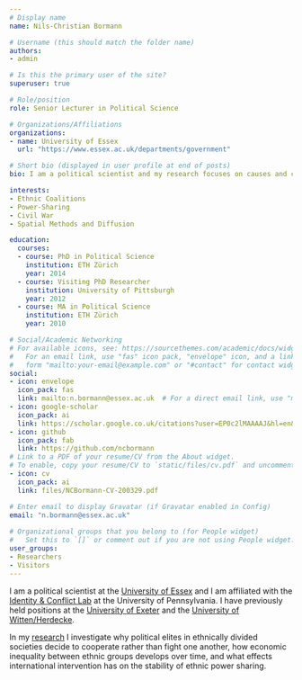 ```yaml
---
# Display name
name: Nils-Christian Bormann

# Username (this should match the folder name)
authors:
- admin

# Is this the primary user of the site?
superuser: true

# Role/position
role: Senior Lecturer in Political Science

# Organizations/Affiliations
organizations:
- name: University of Essex
  url: "https://www.essex.ac.uk/departments/government"

# Short bio (displayed in user profile at end of posts)
bio: I am a political scientist and my research focuses on causes and consequences of ethnic power sharing and civil wars.

interests:
- Ethnic Coalitions
- Power-Sharing
- Civil War
- Spatial Methods and Diffusion

education:
  courses:
  - course: PhD in Political Science
    institution: ETH Zürich
    year: 2014
  - course: Visiting PhD Researcher
    institution: University of Pittsburgh
    year: 2012
  - course: MA in Political Science
    institution: ETH Zürich
    year: 2010

# Social/Academic Networking
# For available icons, see: https://sourcethemes.com/academic/docs/widgets/#icons
#   For an email link, use "fas" icon pack, "envelope" icon, and a link in the
#   form "mailto:your-email@example.com" or "#contact" for contact widget.
social:
- icon: envelope
  icon_pack: fas
  link: mailto:n.bormann@essex.ac.uk  # For a direct email link, use "mailto:test@example.org".
- icon: google-scholar
  icon_pack: ai
  link: https://scholar.google.co.uk/citations?user=EP0c2lMAAAAJ&hl=en&oi=ao
- icon: github
  icon_pack: fab
  link: https://github.com/ncbormann
# Link to a PDF of your resume/CV from the About widget.
# To enable, copy your resume/CV to `static/files/cv.pdf` and uncomment the lines below.  
- icon: cv
  icon_pack: ai
  link: files/NCBormann-CV-200329.pdf

# Enter email to display Gravatar (if Gravatar enabled in Config)
email: "n.bormann@essex.ac.uk"
  
# Organizational groups that you belong to (for People widget)
#   Set this to `[]` or comment out if you are not using People widget.  
user_groups:
- Researchers
- Visitors
---
```


I am a political scientist at the [University of Essex](https://www.essex.ac.uk/departments/government) and I am affiliated with the [Identity & Conflict Lab](https://web.sas.upenn.edu/pic-lab/) at the University of Pennsylvania. I have previously held positions at the [University of Exeter](https://socialsciences.exeter.ac.uk/politics/) and the [University of Witten/Herdecke](https://www.uni-wh.de/en/uwh-international/university/faculty-of-management-and-economics/).

In my [research](https://www.essex.ac.uk/people/borma58507/nils-christian-bormann) I investigate why political elites in ethnically divided societies decide to cooperate rather than fight one another, how economic inequality between ethnic groups develops over time, and what effects international intervention has on the stability of ethnic power sharing. 

